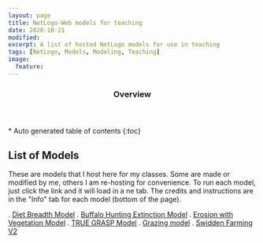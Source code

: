 ```yaml
---
layout: page
title: NetLogo-Web models for teaching
date: 2020-10-21
modified:
excerpt: A list of hosted NetLogo models for use in teaching
tags: [NetLogo, Models, Modeling, Teaching]
image:
  feature: 
---
```

<section id="table-of-contents" class="toc">
  <header>
    <h3>Overview</h3>
  </header>
<div id="drawer" markdown="1">
*  Auto generated table of contents
{:toc}
</div>
</section><!-- /#table-of-contents -->

## List of Models

These are models that I host here for my classes. Some are made or modified by me, others I am re-hosting for convenience. To run each model, just click the link and it will load in a ne tab. The credits and instructions are in the "Info" tab for each model (bottom of the page).


. [Diet Breadth Model](https://isaaciullah.github.io/diet_breadth.html)
. [Buffalo Hunting Extinction Model](https://isaaciullah.github.io/diet_breadth_buffalo_with_grass.html)
. [Erosion with Vegetation Model](https://isaaciullah.github.io/Erosion_veg.html)
. [TRUE GRASP Model](https://isaaciullah.github.io/TRUE_GRASP.html)
. [Grazing model](https://isaaciullah.github.io/Grazing.html)
. [Swidden Farming V2](https://isaaciullah.github.io/Swidden_Farming_v2.html)
